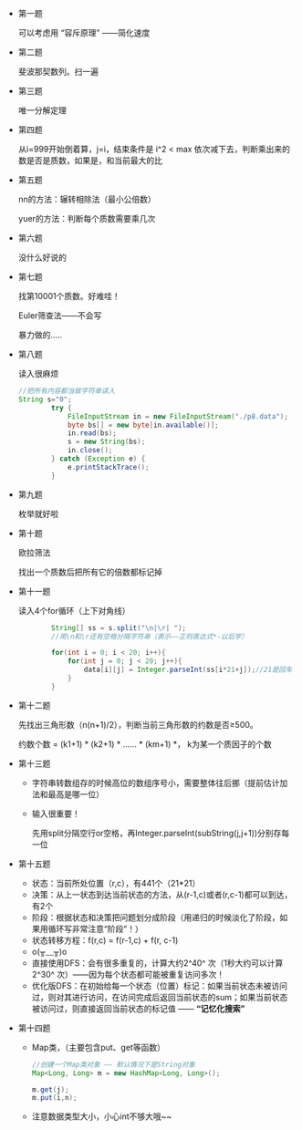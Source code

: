 +   第一题

    可以考虑用 “容斥原理” ——简化速度

+   第二题

    斐波那契数列。扫一遍

+   第三题

    唯一分解定理

+   第四题

    从i=999开始倒着算，j=i，结束条件是 i^2 < max 依次减下去，判断乘出来的数是否是质数，如果是，和当前最大的比

+   第五题

    nn的方法：辗转相除法（最小公倍数）

    yuer的方法：判断每个质数需要乘几次

+   第六题

    没什么好说的

+   第七题

    找第10001个质数。好难哇！

    Euler筛查法——不会写

    暴力做的.....

+   第八题

    读入很麻烦

    ```java
    //把所有内容都当做字符串读入
    String s="0";
            try {  
                FileInputStream in = new FileInputStream("./p8.data"); // 读取文件路径  
                byte bs[] = new byte[in.available()];  
                in.read(bs);
                s = new String(bs);
                in.close();  
            } catch (Exception e) {  
                e.printStackTrace();  
            }
    ```

+   第九题

    枚举就好啦


+   第十题

    欧拉筛法

    找出一个质数后把所有它的倍数都标记掉

+   第十一题

    读入4个for循环（上下对角线）

    ```java
            String[] ss = s.split("\n|\r| ");
    		//用\n和\r还有空格分隔字符串（表示——正则表达式*-以后学）

            for(int i = 0; i < 20; i++){
                for(int j = 0; j < 20; j++){
                    data[i][j] = Integer.parseInt(ss[i*21+j]);//21是回车
                }
            }
    ```

+   第十二题

    先找出三角形数（n(n+1)/2），判断当前三角形数的约数是否≥500。

    约数个数 = (k1+1) * (k2+1) * ...... * (km+1) *， k为某一个质因子的个数

+   第十三题

    +   字符串转数组存的时候高位的数组序号小，需要整体往后挪（提前估计加法和最高是哪一位）

    +   输入很重要！

        先用split分隔空行or空格，再Integer.parseInt(subString(j,j+1))分别存每一位

+   第十五题

    +   状态：当前所处位置（r,c），有441个（21*21）
    +   决策：从上一状态到达当前状态的方法，从(r-1,c)或者(r,c-1)都可以到达，有2个
    +   阶段：根据状态和决策把问题划分成阶段（用递归的时候淡化了阶段，如果用循环写非常注意“阶段”！）
    +   状态转移方程：f(r,c) = f(r-1,c) + f(r, c-1)
    +   o(╥﹏╥)o
    +   直接使用DFS：会有很多重复的，计算大约2^40^ 次（1秒大约可以计算2^30^ 次）——因为每个状态都可能被重复访问多次！
    +   优化版DFS：在初始给每一个状态（位置）标记：如果当前状态未被访问过，则对其进行访问，在访问完成后返回当前状态的sum；如果当前状态被访问过，则直接返回当前状态的标记值   ——   **“记忆化搜索”**

+   第十四题

    +   Map类，（主要包含put、get等函数）

        ```java
        //创建一个Map类对象 —— 默认情况下是String对象
        Map<Long, Long> m = new HashMap<Long, Long>();

        m.get(j);
        m.put(i,n);
        ```

    +   注意数据类型大小，小心int不够大哦~~